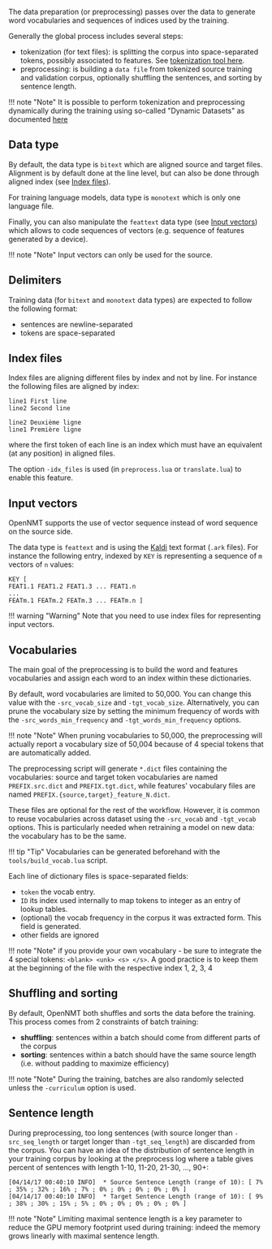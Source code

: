 The data preparation (or preprocessing) passes over the data to generate word vocabularies and sequences of indices used by the training.

Generally the global process includes several steps:
* tokenization (for text files): is splitting the corpus into space-separated tokens, possibly associated to features. See [tokenization tool here](tools/tokenization.md).
* preprocessing: is building a `data file` from tokenized source training and validation corpus, optionally shuffling the sentences, and sorting by sentence length.

!!! note "Note"
    It is possible to perform tokenization and preprocessing dynamically during the training using so-called "Dynamic Datasets" as documented [here](training/sampling/#dynamic-dataset)

## Data type

By default, the data type is `bitext` which are aligned source and target files. Alignment is by default done at the line level, but can also be done through aligned index (see [Index files](#index-files)).

For training language models, data type is `monotext` which is only one language file.

Finally, you can also manipulate the `feattext` data type (see [Input vectors](#input-vectors)) which allows to code sequences of vectors (e.g. sequence of features generated by a device).

!!! note "Note"
    Input vectors can only be used for the source.


## Delimiters

Training data (for `bitext` and `monotext` data types) are expected to follow the following format:

* sentences are newline-separated
* tokens are space-separated

## Index files

Index files are aligning different files by index and not by line. For instance the following files are aligned by index:

```text
line1 First line
line2 Second line
```

```text
line2 Deuxième ligne
line1 Première ligne
```

where the first token of each line is an index which must have an equivalent (at any position) in aligned files.

The option `-idx_files` is used (in `preprocess.lua` or `translate.lua`) to enable this feature.

## Input vectors

OpenNMT supports the use of vector sequence instead of word sequence on the source side.

The data type is `feattext` and is using the [Kaldi](http://kaldi-asr.org) text format (`.ark` files). For instance the following entry, indexed by `KEY` is representing a sequence
of `m` vectors of `n` values:

```text
KEY [
FEAT1.1 FEAT1.2 FEAT1.3 ... FEAT1.n
...
FEATm.1 FEATm.2 FEATm.3 ... FEATm.n ]
```

!!! warning "Warning"
    Note that you need to use index files for representing input vectors.

## Vocabularies

The main goal of the preprocessing is to build the word and features vocabularies and assign each word to an index within these dictionaries.

By default, word vocabularies are limited to 50,000. You can change this value with the `-src_vocab_size` and `-tgt_vocab_size`. Alternatively, you can prune the vocabulary size by setting the minimum frequency of words with the `-src_words_min_frequency` and `-tgt_words_min_frequency` options.

!!! note "Note"
    When pruning vocabularies to 50,000, the preprocessing will actually report a vocabulary size of 50,004 because of 4 special tokens that are automatically added.

The preprocessing script will generate `*.dict` files containing the vocabularies: source and target token vocabularies are named `PREFIX.src.dict` and `PREFIX.tgt.dict`, while features' vocabulary files are named `PREFIX.{source,target}_feature_N.dict`.

These files are optional for the rest of the workflow. However, it is common to reuse vocabularies across dataset using the `-src_vocab` and `-tgt_vocab` options. This is particularly needed when retraining a model on new data: the vocabulary has to be the same.

!!! tip "Tip"
    Vocabularies can be generated beforehand with the `tools/build_vocab.lua` script.

Each line of dictionary files is space-separated fields:

* `token` the vocab entry.
* `ID` its index used internally to map tokens to integer as an entry of lookup tables.
* (optional) the vocab frequency in the corpus it was extracted form. This field is generated.
* other fields are ignored

!!! note "Note"
    if you provide your own vocabulary - be sure to integrate the 4 special tokens: `<blank> <unk> <s> </s>`. A good practice is to keep them at the beginning of the file with the respective index 1, 2, 3, 4

## Shuffling and sorting

By default, OpenNMT both shuffles and sorts the data before the training. This process comes from 2 constraints of batch training:

* **shuffling**: sentences within a batch should come from different parts of the corpus
* **sorting**: sentences within a batch should have the same source length (i.e. without padding to maximize efficiency)

!!! note "Note"
    During the training, batches are also randomly selected unless the `-curriculum` option is used.

## Sentence length

During preprocessing, too long sentences (with source longer than `-src_seq_length` or target longer than `-tgt_seq_length`) are discarded from the corpus. You can have an idea of the distribution of sentence length in your training corpus by looking at the preprocess log where a table gives percent of sentences with length 1-10, 11-20, 21-30, ..., 90+:

```text
[04/14/17 00:40:10 INFO]  * Source Sentence Length (range of 10): [ 7% ; 35% ; 32% ; 16% ; 7% ; 0% ; 0% ; 0% ; 0% ; 0% ]
[04/14/17 00:40:10 INFO]  * Target Sentence Length (range of 10): [ 9% ; 38% ; 30% ; 15% ; 5% ; 0% ; 0% ; 0% ; 0% ; 0% ]
```

!!! note "Note"
    Limiting maximal sentence length is a key parameter to reduce the GPU memory footprint used during training: indeed the memory grows linearly with maximal sentence length.
